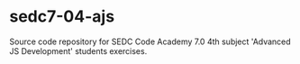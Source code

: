 # sedc7-04-ajs
Source code repository for SEDC Code Academy 7.0 4th subject 'Advanced JS Development' students exercises.
